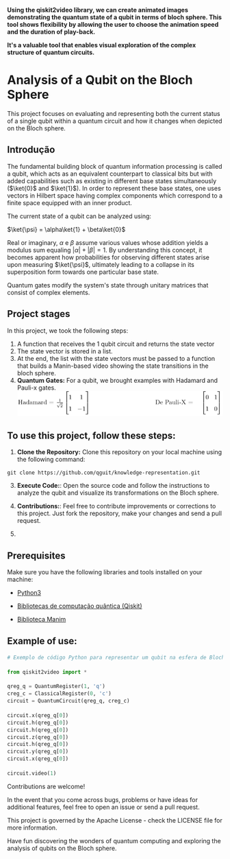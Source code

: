 
**Using the qiskit2video library, we can create animated images demonstrating the quantum state of a qubit in terms of bloch sphere. This tool shows flexibility by allowing the user to choose the animation speed and the duration of play-back.**

**It's a valuable tool that enables visual exploration of the complex structure of quantum circuits.**


# Analysis of a Qubit on the Bloch Sphere

This project focuses on evaluating and representing both the current status of a single qubit within a quantum circuit and how it changes when depicted on the Bloch sphere.

## Introdução

The fundamental building block of quantum information processing is called a qubit, which acts as an equivalent counterpart to classical bits but with added capabilities such as existing in different base states simultaneously ($\ket{0}$ and $\ket{1}$). In order to represent these base states, one uses vectors in Hilbert space having complex components which correspond to a finite space equipped with an inner product.
			
The current state of a qubit can be analyzed using:

$\ket{\psi} = \alpha\ket{1} + \beta\ket{0}$


Real or imaginary, $\alpha$ e $\beta$ assume various values whose addition yields a modulus sum equaling $|\alpha|+|\beta|=1$. By understanding this concept, it becomes apparent how probabilities for observing different states arise upon measuring $\ket{\psi}$, ultimately leading to a collapse in its superposition form towards one particular base state.

 Quantum gates modify the system's state through unitary matrices that consist of complex elements.

## Project stages

In this project, we took the following steps:

1. A function that receives the 1 qubit circuit and returns the state vector
2. The state vector is stored in a list.
3. At the end, the list with the state vectors must be passed to a function that builds a Manin-based video showing the state transitions in the bloch sphere.
4. **Quantum Gates:** For a qubit, we brought examples with Hadamard and Pauli-x gates.
![Matriz](matrix.png)

## To use this project, follow these steps:

1. **Clone the Repository:** Clone this repository on your local machine using the following command:
```github
git clone https://github.com/qguit/knowledge-representation.git
```
3. **Execute Code:**: Open the source code and follow the instructions to analyze the qubit and visualize its transformations on the Bloch sphere.

4. **Contributions:**: Feel free to contribute improvements or corrections to this project. Just fork the repository, make your changes and send a pull request.
5. 
## Prerequisites

Make sure you have the following libraries and tools installed on your machine:

- [Python3](https://packaging.python.org/pt_BR/latest/guides/installing-using-pip-and-virtual-environments/)
  
- [Bibliotecas de computação quântica (Qiskit)](https://qiskit.org/documentation/stable/0.24/locale/pt_BR/install.html)
  
- [Biblioteca Manim ](https://docs.manim.community/en/stable/installation.html)

## Example of use:

```python
# Exemplo de código Python para representar um qubit na esfera de Bloch

from qiskit2video import *

qreg_q = QuantumRegister(1, 'q')
creg_c = ClassicalRegister(0, 'c')
circuit = QuantumCircuit(qreg_q, creg_c)

circuit.x(qreg_q[0])
circuit.h(qreg_q[0])
circuit.h(qreg_q[0])
circuit.z(qreg_q[0])
circuit.h(qreg_q[0])
circuit.y(qreg_q[0])
circuit.x(qreg_q[0])

circuit.video(1)
```

Contributions are welcome! 

In the event that you come across bugs, problems or have ideas for 
additional features, feel free to open an 
issue or send a pull request.

This project is governed by the Apache License - check the LICENSE file for more information.

 Have fun discovering the wonders of quantum computing and exploring the analysis of qubits on the Bloch sphere.


